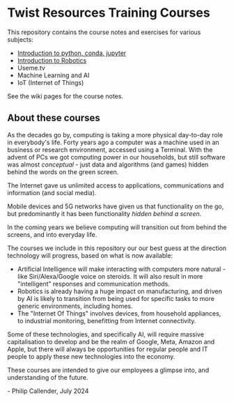 # Twist Resources Training Courses

This repository contains the course notes and exercises for various subjects:

- [Introduction to python, conda, jupyter](https://github.com/twistresources/training-courses/wiki/Introduction-to-Python)
- [Introduction to Robotics](https://github.com/twistresources/training-courses/wiki/Introduction-to-Robotics)
- Useme.tv
- Machine Learning and AI
- IoT (Internet of Things)

See the wiki pages for the course notes.

## About these courses

As the decades go by, computing is taking a more physical day-to-day role in everybody's life. Forty years ago a computer was a machine used in an business or research environment, accessed using a Terminal.
With the advent of PCs we got computing power in our households, but still software was almost _conceptual_ - just data and algorithms (and games) hidden behind the words on the green screen.

The Internet gave us unlimited access to applications, communications and information (and social media).

Mobile devices and 5G networks have given us that functionality on the go, but predominantly it has been functionality _hidden behind a screen_.

In the coming years we believe computing will transition out from behind the screens, and into everyday life.

The courses we include in this repository our our best guess at the direction technology will progress, based on what is now available:

- Artificial Intelligence will make interacting with computers more natural - like Siri/Alexa/Google voice on steroids. It will also result in more "intelligent" responses and communication methods.
- Robotics is already having a huge impact on manufacturing, and driven by AI is likely to transition from being used for specific tasks to more generic environments, including homes.
- The "Internet Of Things" involves devices, from household appliances, to industrial monitoring, benefitting from Internet connectivity.

Some of these technologies, and specifically AI, will require massive capitalisation to develop and be the realm of Google, Meta, Amazon and Apple, but there will always be opportunities for regular people and IT people to apply these new technologies into the economy.

These courses are intended to give our employees a glimpse into, and understanding of the future.

  \- Philip Callender, July 2024

